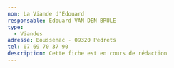 ```yaml
---
nom: La Viande d'Edouard
responsable: Edouard VAN DEN BRULE
type:
  - Viandes
adresse: Boussenac - 09320 Pedrets
tel: 07 69 70 37 90
description: Cette fiche est en cours de rédaction
---
```

